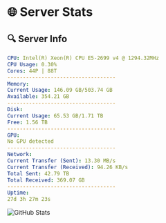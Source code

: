 # 🌐 Server Stats
## 🔍 Server Info
```yaml
CPU: Intel(R) Xeon(R) CPU E5-2699 v4 @ 1294.32MHz
CPU Usage: 0.30%
Cores: 44P | 88T
-----------------------------------
Memory:
Current Usage: 146.09 GB/503.74 GB
Available: 354.21 GB
-----------------------------------
Disk:
Current Usage: 65.53 GB/1.71 TB
Free: 1.56 TB
-----------------------------------
GPU:
No GPU detected
-----------------------------------
Network:
Current Transfer (Sent): 13.30 MB/s
Current Transfer (Received): 94.26 KB/s
Total Sent: 42.79 TB
Total Received: 369.07 GB
-----------------------------------
Uptime:
27d 3h 27m 23s
```
![GitHub Stats](https://img.shields.io/badge/Updated-2025-04-04_00:50:12-blue)